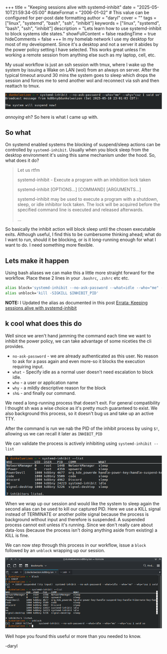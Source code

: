 +++
title = "Keeping sessions alive with systemd-inhibit"
date = "2025-05-10T21:59:34-05:00"
#dateFormat = "2006-01-02" # This value can be configured for per-post date formatting
author = "daryl"
cover = ""
tags = ["linux", "systemd", "bash", "ssh", "inhibit"]
keywords = ["linux", "systemd", "bash", "ssh", "inhibit"]
description = "Lets learn how to use systemd-inhibit to block systems idle states."
showFullContent = false
readingTime = true
hideComments = false
+++
In my homelab network I use my desktop for most of my development. Since it's a desktop and not a server it abides by the power policy setting I have selected. This works great unless I'm working a remote session from anything else such as my laptop, cell, etc.

My usual workflow is just an ssh session with tmux, where I wake up the system by issuing a Wake on LAN (wol) from an always on server. After the typical timeout around 30 mins the system goes to sleep which drops the session and forces me to send another wol and reconnect via ssh and then reattach to tmux.

![systemd-inhibit-list](power_off.png)

*annoying* eh? So here is what I came up with.

## So what

On systemd enabled systems the blocking of suspend/sleep actions can be controlled by `systemd-inhibit`. Usually when you block sleep from the desktop environment it's using this same mechanism under the hood. So, what does it do?

> Let us rtfm
>
> systemd-inhibit - Execute a program with an inhibition lock taken
>
> systemd-inhibit [OPTIONS...] [COMMAND] [ARGUMENTS...]
>
> systemd-inhibit may be used to execute a program with a shutdown, sleep, or idle inhibitor lock taken.
> The lock will be acquired before the specified command line is executed and released afterwards.
>
> …

So basically the inhibit action will block sleep until the chosen executable exits. Although useful, I find this to be cumbersome thinking ahead; what do I want to run, should it be blocking, or is it long-running enough for what I want to do. I need something more flexible.

## Lets make it happen

Using bash aliases we can make this a little more straight forward for the workflow. Place these 2 lines in your `.bashrc`, `.zshrc` etc etc.

```sh
alias block='systemd-inhibit --no-ask-password --what=idle --who="me" --why="cuz I said so" sh&; export INHIBIT_PID=$!'
alias unblock='kill -SIGKILL $INHIBIT_PID'
```

**NOTE:** I Updated the alias as documented in this post [Errata: Keeping sessions alive with systemd-inhibit](/posts/session_inhibit2)

## k cool what does this do

Well since we aren't hand jamming the command each time we want to inhibit the power policy, we can take advantage of some niceties the cli provides.

- `no-ask-password` - we are already authenticated as this user. No reason to ask for a pass again and even more-so it blocks the execution requiring input.
- `what` - Specify idle as a normal user doesn't need escalation to block idle.
- `who` - a user or application name
- `why` - a mildly descriptive reason for the block
- `sh&` - and finally our command.

We need a long-running process that doesn't exit. For general compatibility I thought sh was a wise choice as it's pretty much guaranteed to exist. We also background this process, so it doesn't bug us and take up an active TTY.

After the command is run we nab the PID of the inhibit process by using `$!`, allowing us we can recall it later as `INHIBIT_PID`

We can validate the process is actively inhibiting using `systemd-inhibit --list`

![systemd-inhibit-list](inhibit_list.png)

When we wrap up our session and would like the system to sleep again the second alias can be used to kill our captured PID. Here we use a KILL signal instead of TERMINATE or another polite signal because the process is background without input and therefore is suspended. A suspended process cannot exit unless it's running. Since we don't really care about data-loss (because the process isn't doing anything aside from existing) a KILL is fine.

We can now step through this process in our workflow, issue a `block` followed by an `unblock` wrapping up our session.

![systemd-inhibit-list](it_works.png)

Well hope you found this useful or more than you needed to know.

-daryl
